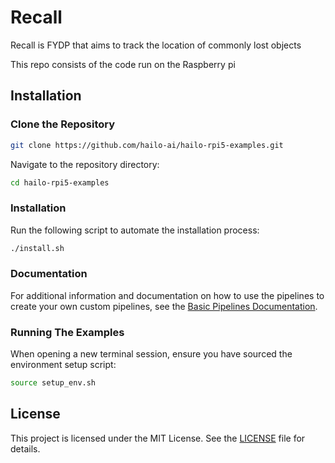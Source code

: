 
# Recall
Recall is FYDP that aims to track the location of commonly lost objects

This repo consists of the code run on the Raspberry pi

## Installation

### Clone the Repository
```bash
git clone https://github.com/hailo-ai/hailo-rpi5-examples.git
```
Navigate to the repository directory:
```bash
cd hailo-rpi5-examples
```

### Installation
Run the following script to automate the installation process:
```bash
./install.sh
```

### Documentation
For additional information and documentation on how to use the pipelines to create your own custom pipelines, see the [Basic Pipelines Documentation](doc/basic-pipelines.md).

### Running The Examples
When opening a new terminal session, ensure you have sourced the environment setup script:
```bash
source setup_env.sh
```

## License

This project is licensed under the MIT License. See the [LICENSE](LICENSE) file for details.

